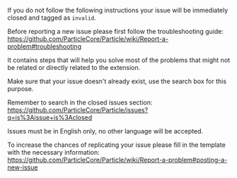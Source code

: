 If you do not follow the following instructions your issue will be immediately closed and tagged as `invalid`.

Before reporting a new issue please first follow the troubleshooting guide:
https://github.com/ParticleCore/Particle/wiki/Report-a-problem#troubleshooting  

It contains steps that will help you solve most of the problems that might not be related or directly related to the extension.

Make sure that your issue doesn't already exist, use the search box for this purpose.

Remember to search in the closed issues section:
https://github.com/ParticleCore/Particle/issues?q=is%3Aissue+is%3Aclosed

Issues must be in English only, no other language will be accepted.

To increase the chances of replicating your issue please fill in the template with the necessary information:
https://github.com/ParticleCore/Particle/wiki/Report-a-problem#posting-a-new-issue
